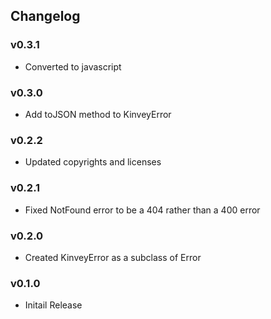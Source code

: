 ## Changelog

### v0.3.1
* Converted to javascript

### v0.3.0
* Add toJSON method to KinveyError

### v0.2.2
* Updated copyrights and licenses

### v0.2.1
* Fixed NotFound error to be a 404 rather than a 400 error

### v0.2.0
* Created KinveyError as a subclass of Error

### v0.1.0
* Initail Release
